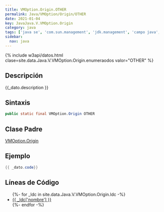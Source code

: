 ```yaml
---
title: VMOption.Origin.OTHER
permalink: Java/VMOption/Origin/OTHER
date: 2021-01-04
key: JavaJava.V.VMOption.Origin
category: java
tags: ['java se', 'com.sun.management', 'jdk.management', 'campo java', 'Java 1.6']
sidebar: 
  nav: java
---
```


{% include w3api/datos.html clase=site.data.Java.V.VMOption.Origin.enumeraodos valor="OTHER" %}

## Descripción
{{_dato.description }}

## Sintaxis
~~~java
public static final VMOption.Origin OTHER
~~~

## Clase Padre
[VMOption.Origin](/Java/VMOption/Origin/)

## Ejemplo
~~~java
{{ _dato.code}}
~~~

## Líneas de Código
<ul>
{%- for _ldc in site.data.Java.V.VMOption.Origin.ldc -%}
   <li>
       <a href="{{_ldc['url'] }}">{{ _ldc['nombre'] }}</a>
   </li>
{%- endfor -%}
</ul>
